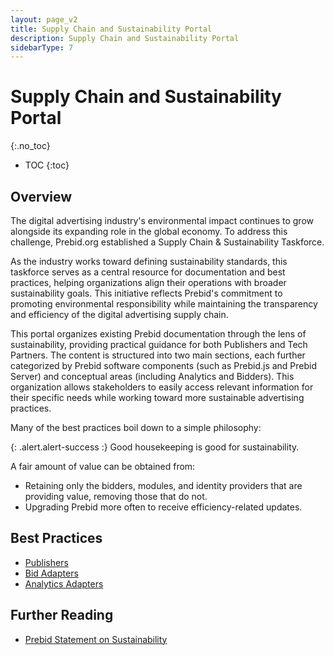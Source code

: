 ```yaml
---
layout: page_v2
title: Supply Chain and Sustainability Portal
description: Supply Chain and Sustainability Portal
sidebarType: 7
---
```


# Supply Chain and Sustainability Portal
{:.no_toc}

- TOC
{:toc}

## Overview

The digital advertising industry's environmental impact continues to grow alongside its expanding role in the global economy. To address this challenge, Prebid.org established a Supply Chain & Sustainability Taskforce.

As the industry works toward defining sustainability standards, this taskforce serves as a central resource for documentation and best practices, helping organizations align their operations with broader sustainability goals. This initiative reflects Prebid's commitment to promoting environmental responsibility while maintaining the transparency and efficiency of the digital advertising supply chain.

This portal organizes existing Prebid documentation through the lens of sustainability, providing practical guidance for both Publishers and Tech Partners. The content is structured into two main sections, each further categorized by Prebid software components (such as Prebid.js and Prebid Server) and conceptual areas (including Analytics and Bidders). This organization allows stakeholders to easily access relevant information for their specific needs while working toward more sustainable advertising practices.

Many of the best practices boil down to a simple philosophy:

{: .alert.alert-success :}
Good housekeeping is good for sustainability.

A fair amount of value can be obtained from:

- Retaining only the bidders, modules, and identity providers that are providing value, removing those that do not.
- Upgrading Prebid more often to receive efficiency-related updates.

## Best Practices

- [Publishers](/support/sustainability-publishers.html)
- [Bid Adapters](/support/sustainability-bidders.html)
- [Analytics Adapters](/support/sustainability-analytics.html)

## Further Reading

- [Prebid Statement on Sustainability](/overview/statement-on-sustainability.html)
